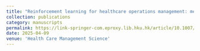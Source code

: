 ```yaml
---
title: "Reinforcement learning for healthcare operations management: methodological framework, recent developments, and future research directions"
collection: publications
category: manuscripts
permalink: https://link-springer-com.eproxy.lib.hku.hk/article/10.1007/s10729-025-09699-6
date: 2025-04-09
venue: 'Health Care Management Science'
---
```

